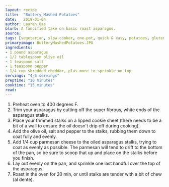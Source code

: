 ```yaml
---
layout: recipe
title:  "Buttery Mashed Potatoes"
date:   2019-01-04
author: Lauren Oas
blurb: A fancified take on basic roast asparagus.
source:  
tags: [vegetarian, slow-cooker, one-pot, quick & easy, potatoes, gluten-free]
primaryimage: ButteryMashedPotatoes.JPG
ingredients: 
- 1 pound asparagus
- 1/2 tablespoon olive oil
- 1 teaspoon salt
- 1 teaspoon pepper
- 1/4 cup shredded cheddar, plus more to sprinkle on top
servings: "4-6 servings"
preptime: "10 minutes"
cooktime: "15 minutes"
read: 
---
```

1. Preheat oven to 400 degrees F.
2. Trim your asparagus by cutting off the super fibrous, white ends of the asparagus stalks.
3. Place your trimmed stalks on a lipped cookie sheet (there needs to be a bit of a wall to ensure the oil doesn't drip off during cooking). 
4. Add the olive oil, salt and pepper to the stalks, rubbing them down to coat fully and evenly. 
5. Add 1/4 cup parmesan cheese to the oiled asparagus stalks, trying to coat as evenly as possible. The parmesan will tend to drift to the bottom of the pan, so be sure to scoop that up and place on the stalks before you finish. 
6. Lay out evenly on the pan, and sprinkle one last handful over the top of the asparagus.
7. Roast in the oven for 20 min, or until stalks are tender with a bit of chew (al dente).
